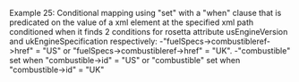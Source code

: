 Example 25:
Conditional mapping using "set" with a "when" clause that is predicated on the value of a xml element at the specified
xml path conditioned when it finds 2 conditions for rosetta attribute usEngineVersion and ukEngineSpecification
respectively:
-"fuelSpecs->combustibleref->href" = "US" or "fuelSpecs->combustibleref->href" = "UK".
-"combustible" set when "combustible->id" = "US" or "combustible" set when "combustible->id" = "UK" 